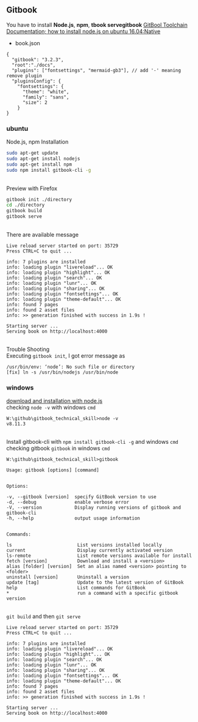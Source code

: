 ## Gitbook
You have to install **Node.js**, **npm**, **tbook servegitbook**
[GitBool Toolchain Documentation; ](https://toolchain.gitbook.com/examples.html)
[how to install node.js on ubuntu 16.04:Native](https://www.digitalocean.com/community/tutorials/how-to-install-node-js-on-ubuntu-16-04)

+ book.json

```text
{
  "gitbook": "3.2.3",
  "root":"./docs",
  "plugins": ["fontsettings", "mermaid-gb3"], // add '-' meaning remove plugin
  "pluginsConfig": {
    "fontsettings": {
      "theme": "white",
      "family": "sans",
      "size": 2
    }
}
```

### ubuntu
Node.js, npm Installation

```bash
sudo apt-get update
sudo apt-get install nodejs
sudo apt-get install npm
sudo npm install gitbook-cli -g
```
<br> Preview with Firefox

```bash
gitbook init ./directory
cd ./directory
gitbook build
gitbook serve
```
<br> There are available message

```text
Live reload server started on port: 35729
Press CTRL+C to quit ...

info: 7 plugins are installed
info: loading plugin "livereload"... OK
info: loading plugin "highlight"... OK
info: loading plugin "search"... OK
info: loading plugin "lunr"... OK
info: loading plugin "sharing"... OK
info: loading plugin "fontsettings"... OK
info: loading plugin "theme-default"... OK
info: found 7 pages
info: found 2 asset files
info: >> generation finished with success in 1.9s !

Starting server ...
Serving book on http://localhost:4000
```
<br> Trouble Shooting
<br> Executing `gitbook init`, I got error message as

```text
/usr/bin/env: ‘node’: No such file or directory
[fix] ln -s /usr/bin/nodejs /usr/bin/node
```

### windows

[download and installation with node.js](https://nodejs.org/en/download/)
<br> checking `node -v` with windows `cmd`

```text
W:\github\gitbook_technical_skill>node -v
v8.11.3
```
<br> Install gitbook-cli with `npm install gitbook-cli -g` and windows `cmd`
<br> checking gitbook `gitbook` in windows `cmd`

```text
W:\github\gitbook_technical_skill>gitbook

Usage: gitbook [options] [command]


Options:

-v, --gitbook [version]  specify GitBook version to use
-d, --debug              enable verbose error
-V, --version            Display running versions of gitbook and gitbook-cli
-h, --help               output usage information


Commands:

ls                        List versions installed locally
current                   Display currently activated version
ls-remote                 List remote versions available for install
fetch [version]           Download and install a <version>
alias [folder] [version]  Set an alias named <version> pointing to <folder>
uninstall [version]       Uninstall a version
update [tag]              Update to the latest version of GitBook
help                      List commands for GitBook
*                         run a command with a specific gitbook version
```
<br> `git build` and then `git serve`

```text
Live reload server started on port: 35729
Press CTRL+C to quit ...

info: 7 plugins are installed
info: loading plugin "livereload"... OK
info: loading plugin "highlight"... OK
info: loading plugin "search"... OK
info: loading plugin "lunr"... OK
info: loading plugin "sharing"... OK
info: loading plugin "fontsettings"... OK
info: loading plugin "theme-default"... OK
info: found 7 pages
info: found 2 asset files
info: >> generation finished with success in 1.9s !

Starting server ...
Serving book on http://localhost:4000
```
